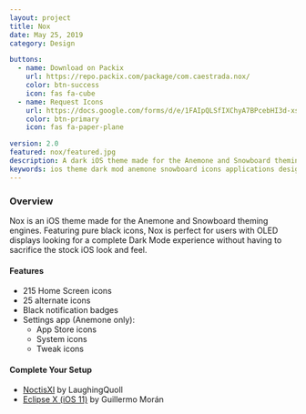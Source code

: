 ```yaml
---
layout: project
title: Nox
date: May 25, 2019
category: Design

buttons:
  - name: Download on Packix
    url: https://repo.packix.com/package/com.caestrada.nox/
    color: btn-success
    icon: fas fa-cube
  - name: Request Icons
    url: https://docs.google.com/forms/d/e/1FAIpQLSfIXChyA7BPcebHI3d-xsoy82Kc4smC8Yym3-hqiRHj-wdnAw/viewform
    color: btn-primary
    icon: fas fa-paper-plane

version: 2.0
featured: nox/featured.jpg
description: A dark iOS theme made for the Anemone and Snowboard theming engines, featuring over 300 icons.
keywords: ios theme dark mod anemone snowboard icons applications design
---
```


### Overview

Nox is an iOS theme made for the Anemone and Snowboard theming engines. Featuring pure black icons, Nox is perfect for users with OLED displays looking for a complete Dark Mode experience without having to sacrifice the stock iOS look and feel.

#### Features
- 215 Home Screen icons
- 25 alternate icons
- Black notification badges
- Settings app (Anemone only):
	- App Store icons
	- System icons
	- Tweak icons

#### Complete Your Setup
- [NoctisXI](https://repo.packix.com/package/com.laughingquoll.noctisxi/) by LaughingQuoll
- [Eclipse X (iOS 11)](https://repo.packix.com/package/com.laughingquoll.noctisxi/) by Guillermo Morán